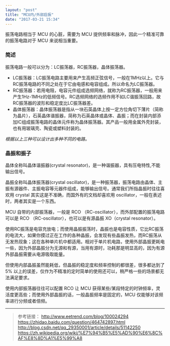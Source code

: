 ```yaml
---
layout: "post"
title: "MCU内/外部启振"
date: "2017-03-21 15:34"
---
```


振荡电路相当于 MCU 的心脏，需要为 MCU 提供频率和脉冲，因此一个精准可靠的振荡电路对于 MCU 来说相当重要。

### 简述

振荡电路一般可以分为：LC振荡器，RC振荡器，晶体振荡器。
- LC振荡器：LC振荡电路主要用来产生高频正弦信号，一般在1MHz以上。它与RC振荡电路的不同之处在于它由电感和电容组成。所以命名为LC振荡器。
- RC振荡器：若用电阻，电容元件组成选频网络，就称为RC振荡器，一般用来产生1Hz-1MHz的低频信号。RC选频网络的选频作用不如LC谐振荡回路，故RC振荡器的波形和稳定度比LC振荡器差。
- 晶体振荡器：晶体振荡器是指从一块石英晶体上按一定方位角切下薄片（简称为晶片），石英晶体谐振器，简称为石英晶体或晶体、晶振；而在封装内部添加IC组成振荡电路的晶体元件称为晶体振荡器。其产品一般用金属外壳封装，也有用玻璃壳、陶瓷或塑料封装的。

*根据以上三种可以设计出多种不同的电路。*

<!-- more -->

### 晶振和振子

晶体全称叫晶体谐振器(crystal resonator)，是一种谐振器，具有压电特性,不能输出信号。

晶振全称叫晶体振荡器(crystal oscillator)，是一种振荡器，振荡电路由晶体、主振有源器件、主振电容等元器件组成，能够输出信号。通常我们所指晶振时往往喜欢用 crystal 其实这是不准确，而国外有的文档却喜欢用 oscillator，一般在表述时，两者其实是一个东西。

MCU 自带的内部振荡器，一般是 RCO （RC-oscillator），而外部配置的振荡电路可以是 RCO （RC-oscillator），也可以是有源晶振 XO（crystal resonator）。

使用RC振荡是电容充放电；而使用晶振振荡时，晶振也是电容性质，它比RC振荡的电流大，如果你摸过正在工作的各种晶振，会发现有些晶振发热，而RC振荡从无发热现象；这在各种单片机中都适用。相对于单片机电路，使用外部晶振更耗电一些，因为外部晶振分为无源和有源，当用有源时，功耗那是明显高的，因为有源外部晶振需要从电源吸取能量。

但使用内部晶振虽然能耗低，但晶振的稳定度和频率控制的都很差，很多都达到了 5% 以上的误差，仅作为不精准的定时简单的使用还可以，稍严格一些的场景都无法满足要求。

使用内部振荡器往往可以配置 RCO 让 MCU 获得某些/某段特定的时钟频率，灵活度更高些；而使用外部晶振的话，一般晶振频率是固定的，MCU 仅能够对该频率进行分频或者倍频。

***
> 参考链接：
> http://www.eetrend.com/blog/100024294
> https://zhidao.baidu.com/question/464742897.html
> http://blog.csdn.net/qq_29350001/article/details/51142250
> https://zh.wikipedia.org/wiki/%E7%94%B5%E5%AD%90%E6%8C%AF%E8%8D%A1%E5%99%A8
